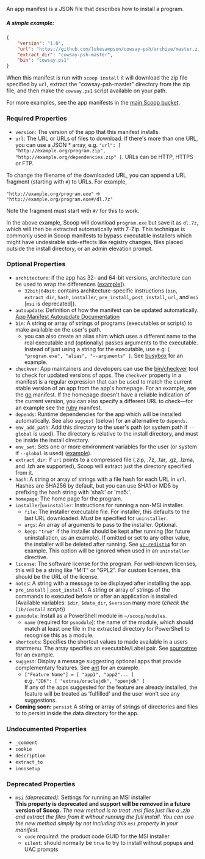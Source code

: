 An app manifest is a JSON file that describes how to install a program.

##### A simple example:
```json
{
    "version": "1.0",
    "url": "https://github.com/lukesampson/cowsay-psh/archive/master.zip",
    "extract_dir": "cowsay-psh-master",
    "bin": "cowsay.ps1"
}
```

When this manifest is run with `scoop install` it will download the zip file specified by `url`, extract the "cowsay-psh-master" directory from the zip file, and then make the `cowsay.ps1` script available on your path.

For more examples, see the app manifests in the [main Scoop bucket](https://github.com/lukesampson/scoop/tree/master/bucket).

### Required Properties

* `version`: The version of the app that this manifest installs.
* `url`: The URL or URLs of files to download. If there's more than one URL, you can use a JSON * array, e.g. `"url": [ "http://example.org/program.zip", "http://example.org/dependencies.zip" ]`. URLs can be HTTP, HTTPS or FTP.

To change the filename of the downloaded URL, you can append a URL fragment (starting with `#`) to URLs. For example,

`"http://example.org/program.exe"` -> `"http://example.org/program.exe#/dl.7z"`

Note the fragment must start with `#/` for this to work.

In the above example, Scoop will download `program.exe` but save it as `dl.7z`, which will then be extracted automatically with 7-Zip. This technique is commonly used in Scoop manifests to bypass executable installers which might have undesirable side-effects like registry changes, files placed outside the install directory, or an admin elevation prompt.

### Optional Properties

* `architecture`: If the app has 32- and 64-bit versions, architecture can be used to wrap the differences ([example](https://github.com/lukesampson/scoop/blob/master/bucket/7zip.json)]).
    * `32bit|64bit`: contains architecture-specific instructions (`bin`, `extract_dir`, `hash`, `installer`,  `pre_install`, `post_install`, `url`, and `msi` [`msi` is deprecated]).
* `autoupdate`: Definition of how the manifest can be updated automatically. [App Manifest Autoupdate Documentation](App-Manifest-Autoupdate)
* `bin`: A string or array of strings of programs (executables or scripts) to make available on the user's path.
    * you can also create an alias shim which uses a different name to the real executable and (optionally) passes arguments to the executable. Instead of just using a string for the executable, use e.g: `[ "program.exe", "alias", "--arguments" ]`. See [busybox](https://github.com/lukesampson/scoop/blob/master/bucket/busybox.json) for an example.
* `checkver`: App maintainers and developers can use the [bin/checkver](https://github.com/lukesampson/scoop/blob/master/bin/checkver.ps1) tool to check for updated versions of apps. The `checkver` property in a manifest is a regular expression that can be used to match the current stable version of an app from the app's homepage. For an example, see the [go](https://github.com/lukesampson/scoop/blob/master/bucket/go.json) manifest. If the homepage doesn't have a reliable indication of the current version, you can also specify a different URL to check—for an example see the [ruby](https://github.com/lukesampson/scoop/blob/master/bucket/ruby.json) manifest.
* `depends`: Runtime dependencies for the app which will be installed automatically. See also `suggest` (below) for an alternative to `depends`.
* `env_add_path`: Add this directory to the user's path (or system path if `--global` is used). The directory is relative to the install directory, and must be inside the install directory.
* `env_set`: Sets one or more environment variables for the user (or system if `--global` is used) ([example](https://github.com/lukesampson/scoop/blob/master/bucket/go.json)).
* `extract_dir`: If `url` points to a compressed file (.zip, .7z, .tar, .gz, .lzma, and .lzh are supported), Scoop will extract just the directory specified from it.
* `hash`: A string or array of strings with a file hash for each URL in `url`. Hashes are SHA256 by default, but you can use SHA1 or MD5 by prefixing the hash string with 'sha1:' or 'md5:'.
* `homepage`: The home page for the program.
* `installer`|`uninstaller`: Instructions for running a non-MSI installer.
    * `file`: The installer executable file. For installer, this defaults to the last URL downloaded. Must be specified for `uninstaller`.
    * `args`: An array of arguments to pass to the installer. Optional.
    * `keep`: `"true"` if the installer should be kept after running (for future uninstallation, as an example). If omitted or set to any other value, the installer will be deleted after running. See [`vc-redist14`](https://github.com/lukesampson/scoop/blob/master/bucket/vc-redist14.json) for an example. This option will be ignored when used in an `uninstaller` directive.
* `license`: The software license for the program. For well-known licenses, this will be a string like "MIT" or "GPL2". For custom licenses, this should be the URL of the license.
* `notes`: A string with a message to be displayed after installing the app.
* `pre_install` | `post_install` : A string or array of strings of the commands to executed before or after an application is installed. (Available variables: `$dir`, `$data_dir`, `$version` many more (_check the `lib/install` script_))
* `psmodule`: Install as a PowerShell module in `~/scoop/modules`.
    * `name` (required for `psmodule`): the name of the module, which should match at least one file in the extracted directory for PowerShell to recognise this as a module.
* `shortcuts`: Specifies the shortcut values to made available in a users startmenu. The array specifies an executable/Label pair. See [sourcetree](https://github.com/lukesampson/scoop-extras/blob/master/sourcetree.json) for an example.
* `suggest`: Display a message suggesting optional apps that provide complementary features. See [ant](https://github.com/lukesampson/scoop/blob/master/bucket/ant.json) for an example. 
    * `["Feature Name"] = [ "app1", "app2"... ]`<br>e.g. `"JDK": [ "extras/oraclejdk", "openjdk" ]`<br>
If any of the apps suggested for the feature are already installed, the feature will be treated as 'fulfilled' and the user won't see any suggestions.
* **Coming soon:** `persist` A string or array of strings of directories and files to to persist inside the data directory for the app.

### Undocumented Properties

* `_comment`
* `cookie`
* `description`
* `extract_to`
* `innosetup`

### Deprecated Properties

* `msi` *(deprecated)*: Settings for running an MSI installer<br>
**This property is deprecated and support will be removed in a future version of Scoop.** *The new method is to treat .msi files just like a .zip and extract the files from it without running the full install. You can use the new method simply by not including this `msi` property in your manifest.*
    * `code` *required*: the product code GUID for the MSI installer
    * `silent`: should normally be `true` to try to install without popups and UAC prompts